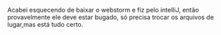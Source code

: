 Acabei esquecendo de baixar o webstorm e fiz pelo intelliJ, então provavelmente ele deve estar bugado, só precisa trocar os arquivos de lugar,mas está tudo certo.
